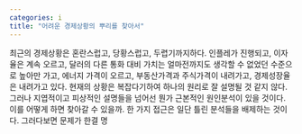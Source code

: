 ```yaml
---
categories: i
title: "어려운 경제상황의 뿌리를 찾아서"
---
```

최근의 경제상황은 혼란스럽고, 당황스럽고, 두렵기까지하다. 인플레가 진행되고, 이자율은 계속 오르고, 달러의 다른 통화 대비 가치는 얼마전까지도 생각할 수 없었던 수준으로 높아만 가고, 에너지 가격이 오르고, 부동산가격과 주식가격이 내려가고, 경제성장율은 내려가고 있다. 현재의 상황은 복잡다기하여 하나의 원리로 잘 설명될 것 같지 않다.그러나 지엽적이고 피상적인 설명들을 넘어선 뭔가 근본적인 원인분석이 있을 것이다. 이를 어떻게 하면 찾아갈 수 있을까. 한 가지 접근은 일단 틀린 분석들을 배제하는 것이다. 그러다보면 문제가 한결 명
